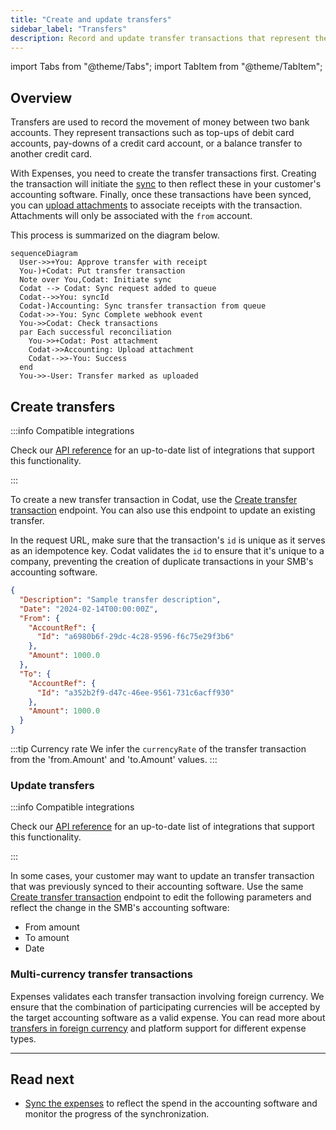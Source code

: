 ```yaml
---
title: "Create and update transfers"
sidebar_label: "Transfers"
description: Record and update transfer transactions that represent the movement of your customer's money
---
```


import Tabs from "@theme/Tabs";
import TabItem from "@theme/TabItem";

## Overview

Transfers are used to record the movement of money between two bank accounts. They represent transactions such as top-ups of debit card accounts, pay-downs of a credit card account, or a balance transfer to another credit card.

With Expenses, you need to create the transfer transactions first. Creating the transaction will initiate the [sync](/expenses/sync-process/syncing-expenses) to then reflect these in your customer's accounting software. Finally, once these transactions have been synced, you can [upload attachments](/expenses/sync-process/uploading-receipts) to associate receipts with the transaction. Attachments will only be associated with the `from` account.

This process is summarized on the diagram below.

```mermaid
sequenceDiagram
  User->>+You: Approve transfer with receipt
  You-)+Codat: Put transfer transaction
  Note over You,Codat: Initiate sync
  Codat --> Codat: Sync request added to queue
  Codat-->>You: syncId
  Codat-)Accounting: Sync transfer transaction from queue
  Codat->>-You: Sync Complete webhook event
  You->>Codat: Check transactions
  par Each successful reconciliation
    You->>+Codat: Post attachment
    Codat->>Accounting: Upload attachment
    Codat-->>-You: Success
  end
  You->>-User: Transfer marked as uploaded
```

## Create transfers

:::info Compatible integrations

Check our [API reference](/sync-for-expenses-api#/operations/create-transfer-transaction) for an up-to-date list of integrations that support this functionality.

:::

To create a new transfer transaction in Codat, use the [Create transfer transaction](/sync-for-expenses-api#/operations/create-transfer-transaction) endpoint. You can also use this endpoint to update an existing transfer.

In the request URL, make sure that the transaction's `id` is unique as it serves as an idempotence key. Codat validates the `id` to ensure that it's unique to a company, preventing the creation of duplicate transactions in your SMB's accounting software.

```json title="Transfer transaction request body"
{
  "Description": "Sample transfer description",
  "Date": "2024-02-14T00:00:00Z",
  "From": {
    "AccountRef": {
      "Id": "a6980b6f-29dc-4c28-9596-f6c75e29f3b6"
    },
    "Amount": 1000.0
  },
  "To": {
    "AccountRef": {
      "Id": "a352b2f9-d47c-46ee-9561-731c6acff930"
    },
    "Amount": 1000.0
  }
}
```

:::tip Currency rate
We infer the `currencyRate` of the transfer transaction from the 'from.Amount' and 'to.Amount' values.
:::

### Update transfers

:::info Compatible integrations

Check our [API reference](/sync-for-expenses-api#/operations/create-transfer-transaction) for an up-to-date list of integrations that support this functionality.

:::

In some cases, your customer may want to update an transfer transaction that was previously synced to their accounting software. Use the same [Create transfer transaction](/sync-for-expenses-api#/operations/create-transfer-transaction) endpoint to edit the following parameters and reflect the change in the SMB's accounting software:

- From amount
- To amount
- Date

### Multi-currency transfer transactions

Expenses validates each transfer transaction involving foreign currency. We ensure that the combination of participating currencies will be accepted by the target accounting software as a valid expense. You can read more about [transfers in foreign currency](/expenses/fx-management#transfers) and platform support for different expense types.

---

## Read next

- [Sync the expenses](/expenses/sync-process/syncing-expenses) to reflect the spend in the accounting software and monitor the progress of the synchronization.
